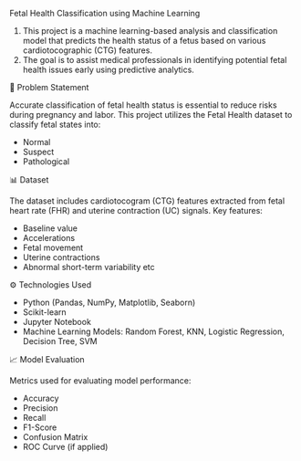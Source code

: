 Fetal Health Classification using Machine Learning

1. This project is a machine learning-based analysis and classification model that predicts the health status of a fetus based on various cardiotocographic (CTG) features.
2. The goal is to assist medical professionals in identifying potential fetal health issues early using predictive analytics.

🧠 Problem Statement

Accurate classification of fetal health status is essential to reduce risks during pregnancy and labor. This project utilizes the Fetal Health dataset to classify fetal states into:
- Normal
- Suspect
- Pathological

📊 Dataset

The dataset includes cardiotocogram (CTG) features extracted from fetal heart rate (FHR) and uterine contraction (UC) signals. Key features:
- Baseline value
- Accelerations
- Fetal movement
- Uterine contractions
- Abnormal short-term variability etc

⚙️ Technologies Used

- Python (Pandas, NumPy, Matplotlib, Seaborn)
- Scikit-learn
- Jupyter Notebook
- Machine Learning Models: Random Forest, KNN, Logistic Regression, Decision Tree, SVM
  
📈 Model Evaluation

Metrics used for evaluating model performance:
- Accuracy
- Precision
- Recall
- F1-Score
- Confusion Matrix
- ROC Curve (if applied)



